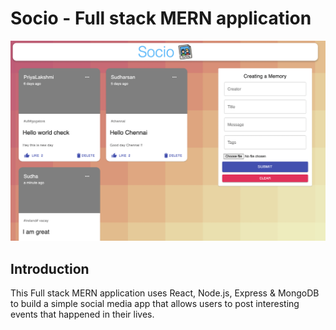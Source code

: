 # Socio - Full stack MERN application

![Memories](https://github.com/lakshiya/social-media-webapp/blob/main/client/src/images/Socio-Full.png)

## Introduction

This Full stack MERN application uses React, Node.js, Express & MongoDB to build a simple social media app that allows users to post interesting events that happened in their lives.
